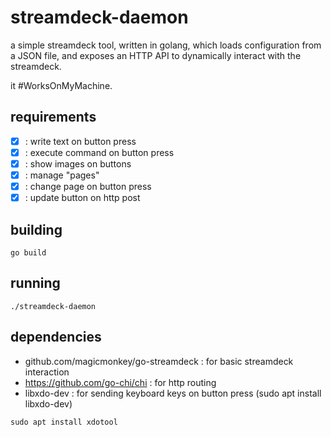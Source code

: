 # streamdeck-daemon

a simple streamdeck tool, written in golang, 
which loads configuration from a JSON file, 
and exposes an HTTP API to dynamically interact with the streamdeck.

it #WorksOnMyMachine.

## requirements

* [x] : write text on button press
* [x] : execute command on button press
* [x] : show images on buttons
* [x] : manage "pages"
* [x] : change page on button press
* [x] : update button on http post

## building

```shell
go build
```

## running

```shell
./streamdeck-daemon
```

## dependencies

* github.com/magicmonkey/go-streamdeck : for basic streamdeck interaction
* https://github.com/go-chi/chi : for http routing
* libxdo-dev : for sending keyboard keys on button press (sudo apt install libxdo-dev)

```shell
sudo apt install xdotool
```
